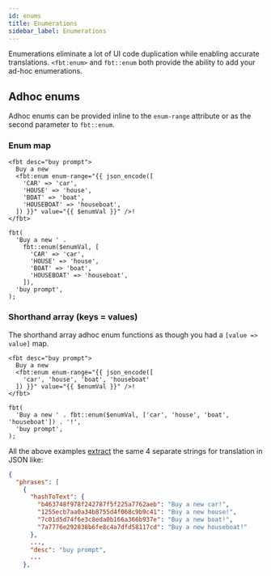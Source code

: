 ```yaml
---
id: enums
title: Enumerations
sidebar_label: Enumerations
---
```


Enumerations eliminate a lot of UI code duplication while enabling accurate translations.  `<fbt:enum>` and `fbt::enum` both provide the ability to add your ad-hoc enumerations.

## Adhoc enums
Adhoc enums can be provided inline to the `enum-range` attribute or as the second parameter to `fbt::enum`.
### Enum map
```
<fbt desc="buy prompt">
  Buy a new
  <fbt:enum enum-range="{{ json_encode([
    'CAR' => 'car',
    'HOUSE' => 'house',
    'BOAT' => 'boat',
    'HOUSEBOAT' => 'houseboat',
  ]) }}" value="{{ $enumVal }}" />!
</fbt>

fbt(
  'Buy a new ' .
    fbt::enum($enumVal, [
      'CAR' => 'car',
      'HOUSE' => 'house',
      'BOAT' => 'boat',
      'HOUSEBOAT' => 'houseboat',
    ]),
  'buy prompt',
);
```

### Shorthand array (keys = values)
The shorthand array adhoc enum functions as though you had a `[value => value]` map.
```
<fbt desc="buy prompt">
  Buy a new
  <fbt:enum enum-range="{{ json_encode([
    'car', 'house', 'boat', 'houseboat'
  ]) }}" value="{{ $enumVal }}" />!
</fbt>

fbt(
  'Buy a new ' . fbt::enum($enumVal, ['car', 'house', 'boat', 'houseboat']) . '!',
  'buy prompt',
);
```

All the above examples [extract](collection.md) the same 4 separate strings for translation in JSON like:

```json
{
  "phrases": [
    {
      "hashToText": {
        "b463748f978f242787f5f225a7762aeb": "Buy a new car!",
        "1255ecb7aa0a34b8755d4f068c9b9c41": "Buy a new house!",
        "7c01d5d74f6e3c8eda0b166a366b937e": "Buy a new boat!",
        "7a7776e292838b6fe8c4a7dfd58117cd": "Buy a new houseboat!"
      },
      ...,
      "desc": "buy prompt",
      ...
    },
```
